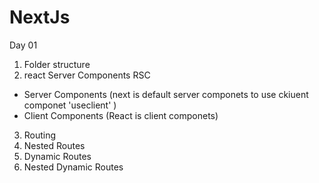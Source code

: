 # NextJs

Day 01

1.  Folder structure
2.  react Server Components RSC

- Server Components (next is default server componets to use ckiuent componet 'useclient' )
- Client Components (React is client componets)

3. Routing
4. Nested Routes
5. Dynamic Routes
6. Nested Dynamic Routes
